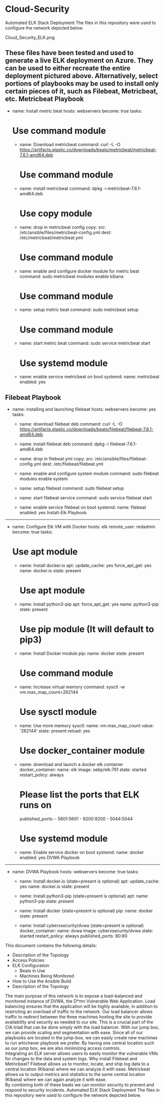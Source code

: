 # Cloud-Security


Automated ELK Stack Deployment
The files in this repository were used to configure the network depicted below.

Cloud_Security_ELK.png


These files have been tested and used to generate a live ELK deployment on Azure. They can be used to either recreate the entire deployment pictured above. Alternatively, select portions of playbooks may be used to install only certain pieces of it, such as Filebeat, Metricbeat, etc.
Metricbeat Playbook
---
  - name: Install metric beat
    hosts: webservers
    become: true
    tasks:
      # Use command module
    - name: Download metricbeat
      command: curl -L -O https://artifacts.elastic.co/downloads/beats/metricbeat/metricbeat-7.6.1-amd64.deb


      # Use command module
    - name: install metricbeat
      command: dpkg -i metricbeat-7.6.1-amd64.deb


      # Use copy module
    - name: drop in metricbeat config
      copy:
        src: /etc/ansible/files/metricbeat-config.yml
        dest: /etc/metricbeat/metricbeat.yml


      # Use command module
    - name: enable and configure docker module for metric beat
      command: sudo metricbeat modules enable kibana


      # Use command module
    - name: setup metric beat
      command: sudo metricbeat setup


      # Use command module
    - name: start metric beat
      command: sudo service metricbeat start


      # Use systemd module
    - name: enable service metricbeat on boot
      systemd:
        name: metricbeat
        enabled: yes


Filebeat Playbook
---
  - name: installing and launching filebeat
    hosts: webservers
    become: yes
    tasks:
    - name: download filebeat deb
      command: curl -L -O https://artifacts.elastic.co/downloads/beats/filebeat/filebeat-7.6.1-amd64.deb


    - name: install filebeat deb
      command: dpkg -i filebeat-7.6.1-amd64.deb


    - name: drop in filebeat.yml
      copy:
        src: /etc/ansible/files/filebeat-config.yml
        dest: /etc/filebeat/filebeat.yml


    - name: enable and configure system module
      command: sudo filebeat modules enable system


    - name: setup filebeat
      command: sudo filebeat setup


    - name: start filebeat service
      command: sudo service filebeat start


    - name: enable service filebeat on boot
      systemd:
        name: filebeat
        enabled: yes
Install-Elk Playbook
---
- name: Configure Elk VM with Docker
  hosts: elk
  remote_user: redadmin
  become: true
  tasks:
    # Use apt module
    - name: Install docker.io
      apt:
        update_cache: yes
        force_apt_get: yes
        name: docker.io
        state: present


      # Use apt module
    - name: Install python3-pip
      apt:
        force_apt_get: yes
        name: python3-pip
        state: present


      # Use pip module (It will default to pip3)
    - name: Install Docker module
      pip:
        name: docker
        state: present


      # Use command module
    - name: Increase virtual memory
      command: sysctl -w vm.max_map_count=262144


      # Use sysctl module
    - name: Use more memory
      sysctl:
        name: vm.max_map_count
        value: '262144'
        state: present
        reload: yes


      # Use docker_container module
    - name: download and launch a docker elk container
      docker_container:
        name: elk
        image: sebp/elk:761
        state: started
        restart_policy: always
        # Please list the ports that ELK runs on
        published_ports:
          -  5601:5601
          -  9200:9200
          -  5044:5044


      # Use systemd module
    - name: Enable service docker on boot
      systemd:
        name: docker
        enabled: yes
DVWA Playbook
---
- name: DVWA Playbook
  hosts: webservers
  become: true
  tasks:
  - name: Install docker.io  (state=present is optional)
    apt:
       update_cache: yes
       name: docker.io
       state: present


  - name: Install python3-pip  (state=present is optional)
    apt:
       name: python3-pip
       state: present
  - name: Install docker  (state=present is optional)
    pip:
       name: docker
       state: present


  - name: Install cyberxsecurity/dvwa  (state=present is optional)
    docker_container:
       name: dvwa
       image: cyberxsecurity/dvwa
       state: started
       restart_policy: always
       published_ports: 80:80


This document contains the following details:
  - Description of the Topology
  - Access Policies
  - ELK Configuration
    - Beats in Use
    -  Machines Being Monitored
  - How to Use the Ansible Build
  - Description of the Topology

The main purpose of this network is to expose a load-balanced and monitored instance of DVWA, the D*mn Vulnerable Web Application.
Load balancing ensures that the application will be highly available, in addition to restricting an overload of traffic to the network.
Our load balancer allows traffic to redirect between the three machines hosting the site to provide availability and security as needed to our site.  This is a crucial part of the CIA triad that can be done simply with the load balancer.
With our jump box, we can provide scaling and segmentation with ease.  Since all of our playbooks are located in the jump-box, we can easily create new machines to run whichever playbook we prefer.  By having one central location such as our jump box, we are also minimizing access controls.  
Integrating an ELK server allows users to easily monitor the vulnerable VMs for changes to the data and system logs.
Why install Filebeat and Metricbeat?
Filebeat allows us to monitor, locate, and ship log data to a central location (Kibana) where we can analyze it with ease.
Metricbeat allows us to output metrics and statistics to the same central location (Kibana) where we can again analyze it with ease.  
By combining both of these beats we can monitor security to prevent and respond to security incidents.
Automated ELK Stack Deployment
The files in this repository were used to configure the network depicted below.


